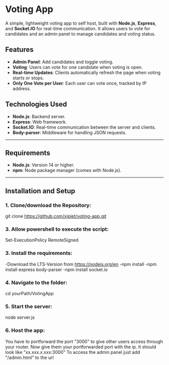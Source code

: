 # Voting App

A simple, lightweight voting app to self host, built with **Node.js**, **Express**, and **Socket.IO** for real-time communication. It allows users to vote for candidates and an admin panel to manage candidates and voting status.

## Features
- **Admin Panel**: Add candidates and toggle voting.
- **Voting**: Users can vote for one candidate when voting is open.
- **Real-time Updates**: Clients automatically refresh the page when voting starts or stops.
- **Only One Vote per User**: Each user can vote once, tracked by IP address.

## Technologies Used
- **Node.js**: Backend server.
- **Express**: Web framework.
- **Socket.IO**: Real-time communication between the server and clients.
- **Body-parser**: Middleware for handling JSON requests.

---

## Requirements
- **Node.js**: Version 14 or higher.
- **npm**: Node package manager (comes with Node.js).

---

## Installation and Setup

### 1. Clone/download the Repository:
git clone https://github.com/xipiet/voting-app.git

### 3. Allow powershell to execute the script:
Set-ExecutionPolicy RemoteSigned

### 3. Install the requirements:
-Download the LTS-Version from https://nodejs.org/en
-npm install 
-npm install express body-parser
-npm install socket.io

### 4. Navigate to the folder:
cd yourPath/VotingApp

### 5. Start the server:
node server.js

### 6. Host the app:
You have to portforward the port "3000" to give other users access through your router.
Now give them your portforwarded port with the ip. It should look like "xx.xxx.x.xxx:3000"
To access the admin panel just add "/admin.html" to the url

